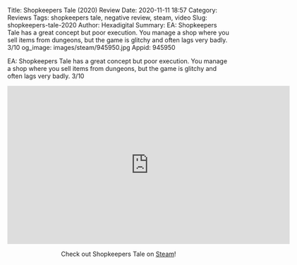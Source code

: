 Title: Shopkeepers Tale (2020) Review
Date: 2020-11-11 18:57
Category: Reviews
Tags: shopkeepers tale, negative review, steam, video
Slug: shopkeepers-tale-2020
Author: Hexadigital
Summary: EA: Shopkeepers Tale has a great concept but poor execution. You manage a shop where you sell items from dungeons, but the game is glitchy and often lags very badly. 3/10
og_image: images/steam/945950.jpg
Appid: 945950

EA: Shopkeepers Tale has a great concept but poor execution. You manage a shop where you sell items from dungeons, but the game is glitchy and often lags very badly. 3/10

<center><iframe src="https://www.youtube.com/embed/Tfe7R-2xncA?feature=oembed" allow="accelerometer; autoplay; encrypted-media; gyroscope; picture-in-picture" width="640" height="360" frameborder="0"></iframe>

Check out Shopkeepers Tale on [Steam](https://store.steampowered.com/app/945950/?curator_clanid=34633900)!</center>